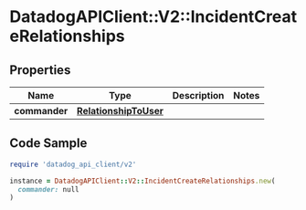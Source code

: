 # DatadogAPIClient::V2::IncidentCreateRelationships

## Properties

| Name | Type | Description | Notes |
| ---- | ---- | ----------- | ----- |
| **commander** | [**RelationshipToUser**](RelationshipToUser.md) |  |  |

## Code Sample

```ruby
require 'datadog_api_client/v2'

instance = DatadogAPIClient::V2::IncidentCreateRelationships.new(
  commander: null
)
```

